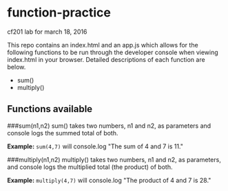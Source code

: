 # function-practice
cf201 lab for march 18, 2016

This repo contains an index.html and an app.js which allows for the following functions to be run through the developer console when viewing index.html in your browser. Detailed descriptions of each function are below.

* sum()
* multiply()

## Functions available
###sum(n1,n2)
sum() takes two numbers, n1 and n2, as parameters and console logs the summed total of both.

__Example:__
`sum(4,7)` will console.log "The sum of 4 and 7 is 11."

###multiply(n1,n2)
multiply() takes two numbers, n1 and n2, as parameters, and console logs the multiplied total (the product) of both.

__Example:__
`multiply(4,7)` will console.log "The product of 4 and 7 is 28."
